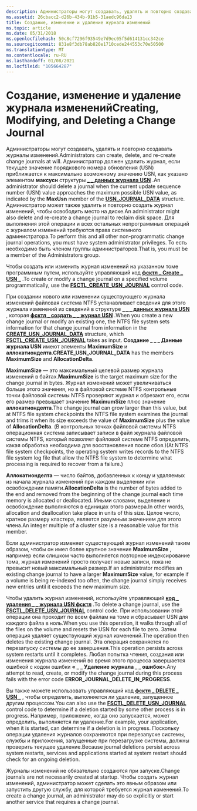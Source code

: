 ```yaml
---
description: Администраторы могут создавать, удалять и повторно создавать журналы изменений.
ms.assetid: 26cbacc2-d26b-434b-91b5-31aedc96da13
title: Создание, изменение и удаление журнала изменений
ms.topic: article
ms.date: 05/31/2018
ms.openlocfilehash: 50c8cf7296f93549e7d9ec05f5d614131cc342ce
ms.sourcegitcommit: 831e8f3db78ab820e1710cede244553c70e50500
ms.translationtype: MT
ms.contentlocale: ru-RU
ms.lasthandoff: 01/08/2021
ms.locfileid: "105664287"
---
```

# <a name="creating-modifying-and-deleting-a-change-journal"></a><span data-ttu-id="d972e-103">Создание, изменение и удаление журнала изменений</span><span class="sxs-lookup"><span data-stu-id="d972e-103">Creating, Modifying, and Deleting a Change Journal</span></span>

<span data-ttu-id="d972e-104">Администраторы могут создавать, удалять и повторно создавать журналы изменений.</span><span class="sxs-lookup"><span data-stu-id="d972e-104">Administrators can create, delete, and re-create change journals at will.</span></span> <span data-ttu-id="d972e-105">Администратор должен удалить журнал, если текущее значение порядкового номера обновления (USN) приближается к максимально возможному значению USN, как указано элементом **максусн** структуры [**\_ \_ данных журнала USN**](/windows/desktop/api/WinIoCtl/ns-winioctl-usn_journal_data_v0) .</span><span class="sxs-lookup"><span data-stu-id="d972e-105">An administrator should delete a journal when the current update sequence number (USN) value approaches the maximum possible USN value, as indicated by the **MaxUsn** member of the [**USN\_JOURNAL\_DATA**](/windows/desktop/api/WinIoCtl/ns-winioctl-usn_journal_data_v0) structure.</span></span> <span data-ttu-id="d972e-106">Администратор может также удалить и повторно создать журнал изменений, чтобы освободить место на диске.</span><span class="sxs-lookup"><span data-stu-id="d972e-106">An administrator might also delete and re-create a change journal to reclaim disk space.</span></span> <span data-ttu-id="d972e-107">Для выполнения этой операции и всех остальных непрограммных операций с журналом изменений требуются права системного администратора.</span><span class="sxs-lookup"><span data-stu-id="d972e-107">To perform this and all other non-programmatic change journal operations, you must have system administrator privileges.</span></span> <span data-ttu-id="d972e-108">То есть необходимо быть членом группы администраторов.</span><span class="sxs-lookup"><span data-stu-id="d972e-108">That is, you must be a member of the Administrators group.</span></span>

<span data-ttu-id="d972e-109">Чтобы создать или изменить журнал изменений на указанном томе программным путем, используйте управляющий код [**фсктл \_ Create \_ USN \_**](/windows/win32/api/winioctl/ni-winioctl-fsctl_create_usn_journal) .</span><span class="sxs-lookup"><span data-stu-id="d972e-109">To create or modify a change journal on a specified volume programmatically, use the [**FSCTL\_CREATE\_USN\_JOURNAL**](/windows/win32/api/winioctl/ni-winioctl-fsctl_create_usn_journal) control code.</span></span>

<span data-ttu-id="d972e-110">При создании нового или изменении существующего журнала изменений файловая система NTFS устанавливает сведения для этого журнала изменений из сведений в структуре [**\_ \_ \_ данных журнала USN**](/windows/desktop/api/WinIoCtl/ns-winioctl-create_usn_journal_data) , которая [**фсктл \_ создать \_ \_ журнал USN**](/windows/win32/api/winioctl/ni-winioctl-fsctl_create_usn_journal) .</span><span class="sxs-lookup"><span data-stu-id="d972e-110">When you create a new change journal or modify an existing one, the NTFS file system sets information for that change journal from information in the [**CREATE\_USN\_JOURNAL\_DATA**](/windows/desktop/api/WinIoCtl/ns-winioctl-create_usn_journal_data) structure, which [**FSCTL\_CREATE\_USN\_JOURNAL**](/windows/win32/api/winioctl/ni-winioctl-fsctl_create_usn_journal) takes as input.</span></span> <span data-ttu-id="d972e-111">**Создание \_ \_ \_ Данные журнала USN** имеют элементы **MaximumSize** и **аллокатионделта**.</span><span class="sxs-lookup"><span data-stu-id="d972e-111">**CREATE\_USN\_JOURNAL\_DATA** has the members **MaximumSize** and **AllocationDelta**.</span></span>

<span data-ttu-id="d972e-112">**MaximumSize** — это максимальный целевой размер журнала изменений в байтах.</span><span class="sxs-lookup"><span data-stu-id="d972e-112">**MaximumSize** is the target maximum size for the change journal in bytes.</span></span> <span data-ttu-id="d972e-113">Журнал изменений может увеличиваться больше этого значения, но в файловой системе NTFS контрольные точки файловой системы NTFS проверяют журнал и обрезают его, если его размер превышает значение **MaximumSize** плюс значение **аллокатионделта**.</span><span class="sxs-lookup"><span data-stu-id="d972e-113">The change journal can grow larger than this value, but at NTFS file system checkpoints the NTFS file system examines the journal and trims it when its size exceeds the value of **MaximumSize** plus the value of **AllocationDelta**.</span></span> <span data-ttu-id="d972e-114">(В контрольных точках файловой системы NTFS операционная система записывает записи в файл журнала файловой системы NTFS, который позволяет файловой системе NTFS определить, какая обработка необходима для восстановления после сбоя.)</span><span class="sxs-lookup"><span data-stu-id="d972e-114">(At NTFS file system checkpoints, the operating system writes records to the NTFS file system log file that allow the NTFS file system to determine what processing is required to recover from a failure.)</span></span>

<span data-ttu-id="d972e-115">**Аллокатионделта** — число байтов, добавленных к концу и удаляемых из начала журнала изменений при каждом выделении или освобождении памяти.</span><span class="sxs-lookup"><span data-stu-id="d972e-115">**AllocationDelta** is the number of bytes added to the end and removed from the beginning of the change journal each time memory is allocated or deallocated.</span></span> <span data-ttu-id="d972e-116">Иными словами, выделение и освобождение выполняются в единицах этого размера.</span><span class="sxs-lookup"><span data-stu-id="d972e-116">In other words, allocation and deallocation take place in units of this size.</span></span> <span data-ttu-id="d972e-117">Целое число, кратное размеру кластера, является разумным значением для этого члена.</span><span class="sxs-lookup"><span data-stu-id="d972e-117">An integer multiple of a cluster size is a reasonable value for this member.</span></span>

<span data-ttu-id="d972e-118">Если администратор изменяет существующий журнал изменений таким образом, чтобы он имел более крупное значение **MaximumSize** , например если слишком часто выполняется повторное индексирование тома, журнал изменений просто получает новые записи, пока не превысит новый максимальный размер.</span><span class="sxs-lookup"><span data-stu-id="d972e-118">If an administrator modifies an existing change journal to have a larger **MaximumSize** value, for example if a volume is being re-indexed too often, the change journal simply receives new entries until it exceeds the new maximum size.</span></span>

<span data-ttu-id="d972e-119">Чтобы удалить журнал изменений, используйте управляющий [**код \_ удаления \_ \_ журнала USN фсктл**](/windows/win32/api/winioctl/ni-winioctl-fsctl_delete_usn_journal) .</span><span class="sxs-lookup"><span data-stu-id="d972e-119">To delete a change journal, use the [**FSCTL\_DELETE\_USN\_JOURNAL**](/windows/win32/api/winioctl/ni-winioctl-fsctl_delete_usn_journal) control code.</span></span> <span data-ttu-id="d972e-120">При использовании этой операции она проходит по всем файлам на томе и сбрасывает USN для каждого файла в ноль.</span><span class="sxs-lookup"><span data-stu-id="d972e-120">When you use this operation, it walks through all of the files on the volume and resets the USN for each file to zero.</span></span> <span data-ttu-id="d972e-121">Затем операция удаляет существующий журнал изменений.</span><span class="sxs-lookup"><span data-stu-id="d972e-121">The operation then deletes the existing change journal.</span></span> <span data-ttu-id="d972e-122">Эта операция сохраняется по перезапуску системы до ее завершения.</span><span class="sxs-lookup"><span data-stu-id="d972e-122">This operation persists across system restarts until it completes.</span></span> <span data-ttu-id="d972e-123">Любая попытка чтения, создания или изменения журнала изменений во время этого процесса завершается ошибкой с кодом ошибки **« \_ \_ Удаление журнала \_ \_ ошибок**».</span><span class="sxs-lookup"><span data-stu-id="d972e-123">Any attempt to read, create, or modify the change journal during this process fails with the error code **ERROR\_JOURNAL\_DELETE\_IN\_PROGRESS**.</span></span>

<span data-ttu-id="d972e-124">Вы также можете использовать управляющий код [**фсктл \_ DELETE \_ USN \_**](/windows/win32/api/winioctl/ni-winioctl-fsctl_delete_usn_journal) , чтобы определить, выполняется ли удаление, запущенное другим процессом.</span><span class="sxs-lookup"><span data-stu-id="d972e-124">You can also use the [**FSCTL\_DELETE\_USN\_JOURNAL**](/windows/win32/api/winioctl/ni-winioctl-fsctl_delete_usn_journal) control code to determine if a deletion started by some other process is in progress.</span></span> <span data-ttu-id="d972e-125">Например, приложение, когда оно запускается, может определить, выполняется ли удаление.</span><span class="sxs-lookup"><span data-stu-id="d972e-125">For example, your application, when it is started, can determine if a deletion is in progress.</span></span> <span data-ttu-id="d972e-126">Поскольку операции удаления журналов сохраняются при перезапуске системы, службы и приложения, запущенные при перезагрузке системы, должны проверить текущее удаление.</span><span class="sxs-lookup"><span data-stu-id="d972e-126">Because journal deletions persist across system restarts, services and applications started at system restart should check for an ongoing deletion.</span></span>

<span data-ttu-id="d972e-127">Журналы изменений не обязательно создаются при запуске.</span><span class="sxs-lookup"><span data-stu-id="d972e-127">Change journals are not necessarily created at startup.</span></span> <span data-ttu-id="d972e-128">Чтобы создать журнал изменений, администратор может сделать это явным образом или запустить другую службу, для которой требуется журнал изменений.</span><span class="sxs-lookup"><span data-stu-id="d972e-128">To create a change journal, an administrator may do so explicitly or start another service that requires a change journal.</span></span>

 

 
